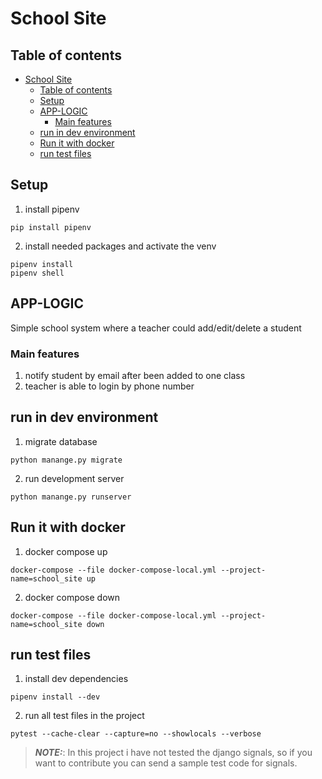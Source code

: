 # School Site

## Table of contents
- [School Site](#school-site)
  - [Table of contents](#table-of-contents)
  - [Setup](#setup)
  - [APP-LOGIC](#app-logic)
    - [Main features](#main-features)
  - [run in dev environment](#run-in-dev-environment)
  - [Run it with docker](#run-it-with-docker)
  - [run test files](#run-test-files)

## Setup
1. install pipenv 
```
pip install pipenv

```
2. install needed packages and activate the venv
```
pipenv install
pipenv shell
```

## APP-LOGIC
Simple school system where a teacher could add/edit/delete a student

### Main features
1. notify student by email after been added to one class
2. teacher is able to login by phone number

## run in dev environment

1. migrate database
```
python manange.py migrate
```
2. run development server
```
python manange.py runserver
```


## Run it with docker
1. docker compose up
```
docker-compose --file docker-compose-local.yml --project-name=school_site up
```
2. docker compose down
```
docker-compose --file docker-compose-local.yml --project-name=school_site down
```

## run test files
1. install dev dependencies
```
pipenv install --dev
```
2. run all test files in the project
```
pytest --cache-clear --capture=no --showlocals --verbose
```

> **_NOTE:_**: In this project i have not tested the django signals, so if you want to contribute you can send a sample test code for signals.